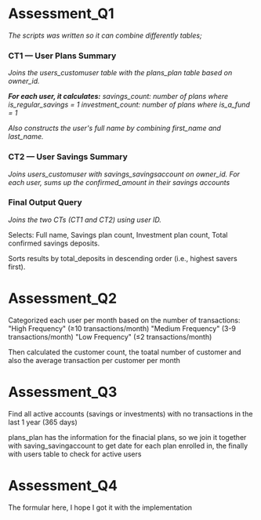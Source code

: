 # Assessment_Q1
*The scripts was written so it can combine differently tables;*

### **CT1 — User Plans Summary**
*Joins the users_customuser table with the plans_plan table based on owner_id.*

***For each user, it calculates:***
*savings_count: number of plans where is_regular_savings = 1
investment_count: number of plans where is_a_fund = 1*

*Also constructs the user's full name by combining first_name and last_name.*

### **CT2 — User Savings Summary**
*Joins users_customuser with savings_savingsaccount on owner_id.
For each user, sums up the confirmed_amount in their savings accounts*

### **Final Output Query**
*Joins the two CTs (CT1 and CT2) using user ID.*

Selects:
Full name,
Savings plan count,
Investment plan count,
Total confirmed savings deposits.

Sorts results by total_deposits in descending order (i.e., highest savers first).


# Assessment_Q2

Categorized each user per month based on the number of transactions:
"High Frequency" (≥10 transactions/month)
"Medium Frequency" (3-9 transactions/month)
"Low Frequency" (≤2 transactions/month)

Then calculated the customer count, the toatal number of customer and also the average transaction per customer per month


# Assessment_Q3
Find all active accounts (savings or investments) with no transactions in the last 1 year (365 days)

plans_plan has the information for the finacial plans, so we join it together with saving_savingaccount to get date for each plan enrolled in, the finally with users table to check for active users


# Assessment_Q4
The formular here, I hope I got it with the implementation 




